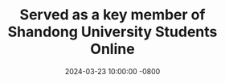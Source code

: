 ---
title: "Served as a key member of Shandong University Students Online"
date: 2024-03-23 10:00:00 -0800
---